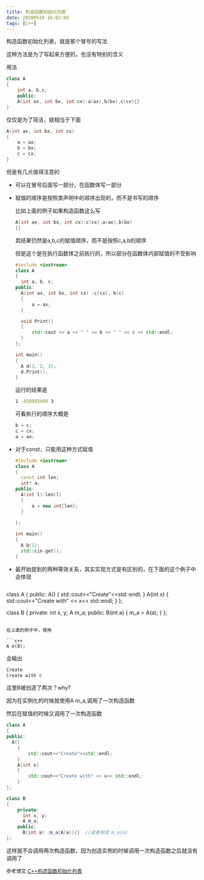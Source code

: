 ```yaml
---
title: 构造函数初始化列表
date: 20200519 16:02:00
tags: [C++]
---
```


构造函数初始化列表，就是那个冒号的写法

<!--more-->

这种方法是为了写起来方便的，也没有特别的含义



用法

```c++
class A
{
    int a, b,c;
    public:
    A(int ax, int bx, int cx):a(ax),b(bx),c(cx){}
}
```

仅仅是为了简洁，就相当于下面

```c++
A(int ax, int bx, int cx)
{
    a = ax;
    b = bx;
    c = cx;
}
```



但是有几点值得注意的

- 可以在冒号后面写一部分，在函数体写一部分

- 赋值的顺序是按照类声明中的顺序出现的，而不是书写的顺序

  比如上面的例子如果构造函数这么写

  ```c++
  A(int ax, int bx, int cx):c(cx),a(ax),b(bx)
  {}
  ```

  其结果仍然是a,b,c的赋值顺序，而不是按照c,a,b的顺序

  但是这个是在执行函数体之前执行的，所以部分在函数体内部赋值的不受影响

  ```c++
  #include <iostream>
  class A
  {
  	int a, b, c;
  public:
  	A(int ax, int bx, int cx) :c(cx), b(c)
  	{
  		a = ax;
  	}
  
  	void Print()
  	{
  		std::cout << a << " " << b << " " << c << std::endl;
  	}
  };
  
  int main()
  {
  	A d(1, 2, 3);
  	d.Print();
  }
  ```

  运行的结果是

  ```bash
  1 -858993460 3
  ```

  可看执行的顺序大概是

  ```c++
  b = c;
  c = cx;
  a = ax;
  ```

- 对于const，只能用这种方式赋值

  ```c++
  #include <iostream>
  class A
  {
  	const int len;
  	int* a;
  public:
  	A(int l):len(l)
  	{
  		a = new int[len];
  	}
  	
  };
  
  int main()
  {
  	A b(1);
  	std::cin.get();
  }
  ```

- 最开始提到的两种等效关系，其实实现方式是有区别的，在下面的这个例子中会体现

  ``` c++
class A
  {
public:
  	A()
    {
          std::cout<<"Create"<<std::endl;
    }
      A(int x)
      {
          std::cout<<"Create with" << x<< std::endl;
      }
  };
  
  class B
  {
      private:
      	int x, y;
      	A m_a;
      public:
      	B(int a)
          {
              m_a = A(a);
          }
  };
  ```
  
  在上面的例子中，使用
  
  ```c++
  A e(8);
  ```
  
  会输出
  
  ```c++
  Create
  Create with 8
  ```
  
  这里B被创造了两次？why?
  
  因为在实例化的时候就使用A  m_a,调用了一次构造函数
  
  然后在赋值的时候又调用了一次构造函数
  
  ```c++
  class A
  {
  public:
  	A()
      {
          std::cout<<"Create"<<std::endl;
      }
      A(int x)
      {
          std::cout<<"Create with" << x<< std::endl;
      }
  };
  
  class B
  {
      private:
      	int x, y;
      	A m_a;
      public:
      	B(int a) :m_a(A(a)){}  //或者写成 m_a(a)
  };
  ```
  
  这样就不会调用两次构造函数，因为创造实例的时候调用一次构造函数之后就没有调用了
  
  
  
  
  
  <font size = 2> 参考博文:[C++构造函数初始化列表](http://c.biancheng.net/view/2223.html)</font>
  
  
  
  
  
  
  
  

